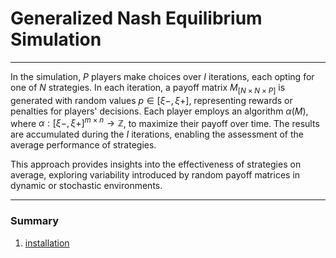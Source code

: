 # Generalized Nash Equilibrium Simulation
---
In the simulation, $P$ players make choices over $I$ iterations, each opting for one of $N$ strategies. In each iteration, a payoff matrix $M_{[N \times N \times P]}$ is generated with random values $p \in [\xi {-}, \xi {+}]$, representing rewards or penalties for players' decisions. Each player employs an algorithm $\alpha(M)$, where $\alpha: [\xi{-}, \xi{+}]^{m \times n} \to \mathbb{Z}$, to maximize their payoff over time. The results are accumulated during the $I$ iterations, enabling the assessment of the average performance of strategies.

This approach provides insights into the effectiveness of strategies on average, exploring variability introduced by random payoff matrices in dynamic or stochastic environments.

---

### Summary

1. [installation](/docs/installation.md)